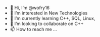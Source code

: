 - 👋 Hi, I’m @wofry16
- 👀 I’m interested in New Technologies
- 🌱 I’m currently learning C++, SQL, Linux, 
- 💞️ I’m looking to collaborate on C++ 
- 📫 How to reach me ...

<!---
wofry16/wofry16 is a ✨ special ✨ repository because its `README.md` (this file) appears on your GitHub profile.
You can click the Preview link to take a look at your changes.
--->
